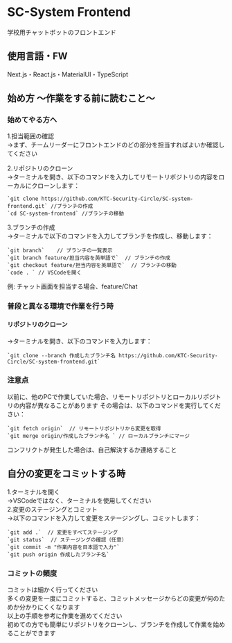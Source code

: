 # SC-System Frontend
学校用チャットボットのフロントエンド
## 使用言語・FW
Next.js・React.js・MaterialUI・TypeScript

## 始め方 〜作業をする前に読むこと〜

### 始めてやる方へ

1.担当範囲の確認  
->まず、チームリーダーにフロントエンドのどの部分を担当すればよいか確認してください  

2.リポジトリのクローン  
->ターミナルを開き、以下のコマンドを入力してリモートリポジトリの内容をローカルにクローンします：  
```
`git clone https://github.com/KTC-Security-Circle/SC-system-frontend.git` //ブランチの作成  
`cd SC-system-frontend` //ブランチの移動
```
3.ブランチの作成  
->ターミナルで以下のコマンドを入力してブランチを作成し、移動します：  
```
`git branch`    // ブランチの一覧表示  
`git branch feature/担当内容を英単語で`  // ブランチの作成  
`git checkout feature/担当内容を英単語で`  // ブランチの移動  
`code . ` // VSCodeを開く
```
例: チャット画面を担当する場合、feature/Chat

### 普段と異なる環境で作業を行う時 
#### リポジトリのクローン  
->ターミナルを開き、以下のコマンドを入力します：  
```
`git clone --branch 作成したブランチ名 https://github.com/KTC-Security-Circle/SC-system-frontend.git`
```
### 注意点  
以前に、他のPCで作業していた場合、リモートリポジトリとローカルリポジトリの内容が異なることがあります
その場合は、以下のコマンドを実行してください：  
```
`git fetch origin`  // リモートリポジトリから変更を取得  
`git merge origin/作成したブランチ名 ` // ローカルブランチにマージ
```
コンフリクトが発生した場合は、自己解決するか連絡すること 

## 自分の変更をコミットする時  
1.ターミナルを開く  
->VSCodeではなく、ターミナルを使用してください  
2.変更のステージングとコミット  
->以下のコマンドを入力して変更をステージングし、コミットします：  
```
`git add .`  // 変更をすべてステージング  
`git status`  // ステージングの確認（任意）  
`git commit -m "作業内容を日本語で入力"`  
`git push origin 作成したブランチ名`
```
### コミットの頻度  
コミットは細かく行ってください  
多くの変更を一度にコミットすると、コミットメッセージからどの変更が何のためか分かりにくくなります  
以上の手順を参考に作業を進めてください  
初めての方でも簡単にリポジトリをクローンし、ブランチを作成して作業を始めることができます

